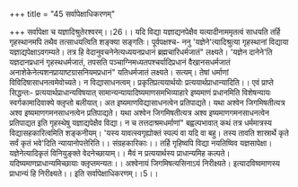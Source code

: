 +++
title = "45 सर्वापेक्षाधिकरणम्"

+++
सर्वापेक्षा च यज्ञादिश्रुतेरश्वरम्।।26।। यदि विद्या यज्ञाद्यनपेक्षैव यत्यादीनाममृतत्वं साधयति तर्हि गृहस्थानमपि तथैव तत्साधयत्विति शङ्क्या सङ्गतिः। पूर्वपक्षश्च- ननु 'यज्ञेने'त्यादिश्रुत्या गृहस्थानां विद्याया यज्ञाद्यपेक्षाऽवगम्यते। तत्र हि वेदानुवचनेनेत्यध्ययनप्रधानं ब्रह्मचारिधर्मजातं" लक्ष्यते। 'यज्ञेन दानेने'ति यज्ञदानप्रधानं गृहस्थधर्मजातं, तपसति पञ्चाग्निमध्यतपश्चर्यादिप्रधानं वैखानसधर्मजातं अनाशेकेनेत्यशनप्रायाष्टग्रासनियमप्रधानं" यतिधर्मजातं लक्ष्यते। सत्यम्। तेषां धर्माणां विविदिषासाधनत्वमेवोच्यते। न विद्यासाधनत्वम्। प्रकृतिप्रत्ययार्थयोः प्रत्ययार्थप्राधान्यादिति।। एवं प्राप्ते सिद्धन्तः- प्रत्ययार्थप्राधान्यविषयात् सामान्यन्यायादिष्यमाणसमभिव्याहारे इष्यमाणं प्रधानमिति विशेषन्यायः स्वर्गकामादिवाक्ये क्लृप्तो बलीयात्। अत इष्यमाणविद्यासाधनत्वेन प्रतिपाद्यते। यथा अश्वेन जिगमिषतीत्यत्र अश्व इष्यमाणगमनसाधनत्वेन प्रतिपाद्यते। यथा अश्वेन जिगमिषतीत्यत्र अश्व इष्यमाणगमनसाधनत्वेन प्रतिपाद्यत इति गृहस्थेषु यज्ञाद्यपेक्षैव विद्या। न च तत्तदाश्रमधर्माणां" बह्वल्पभावात् कथं तत्र धर्ममात्रस्य विद्यासहकारित्वमिति शङ्कनीयम्। 'यस्य यावत्स्वगृह्योक्तं स्पल्पं वा यदि वा बहु। तस्य तावति शास्रार्थे कृते सर्वं कृतं भवे'दिति न्यायानोपत्तेरिति।। संग्रहकारिकाः।। तर्हि गृहिष्वपि विद्या नयतिष्विव यज्ञसापेक्षा। यज्ञेनेत्यादिकृतं विनियुङ्क्ते वेदनेच्छायाम्।। मैवं न प्रत्ययार्थस्य प्राधान्यमिह कल्पते। यदिष्यमाणप्राधान्यमिच्छायाः क्लृप्तमन्यतः।। अश्वेनायं जिगमिषत्यसिनाऽयं निरीक्ष्यते। इत्यादविष्वमाणस्य प्राधान्यं हि निरीक्ष्यते।। इति सर्वापेक्षाधिकरणम्।।5।।